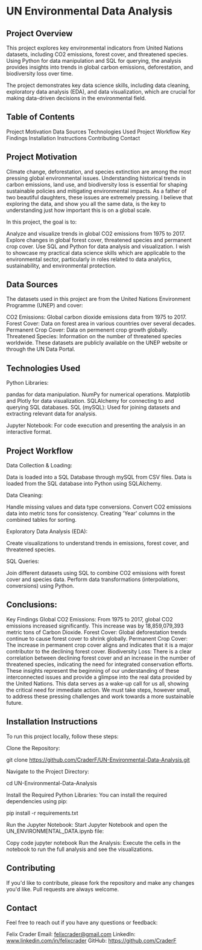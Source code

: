 
# UN Environmental Data Analysis
## Project Overview
This project explores key environmental indicators from United Nations datasets, including CO2 emissions, forest cover, and threatened species. Using Python for data manipulation and SQL for querying, the analysis provides insights into trends in global carbon emissions, deforestation, and biodiversity loss over time.

The project demonstrates key data science skills, including data cleaning, exploratory data analysis (EDA), and data visualization, which are crucial for making data-driven decisions in the environmental field.

## Table of Contents
Project Motivation
Data Sources
Technologies Used
Project Workflow
Key Findings
Installation Instructions
Contributing
Contact

## Project Motivation
Climate change, deforestation, and species extinction are among the most pressing global environmental issues. Understanding historical trends in carbon emissions, land use, and biodiversity loss is essential for shaping sustainable policies and mitigating environmental impacts. As a father of two beautiful daughters, these issues are extremely pressing. I believe that exploring the data, and show you all the same data, is the key to understanding just how important this is on a global scale.

In this project, the goal is to:

Analyze and visualize trends in global CO2 emissions from 1975 to 2017.
Explore changes in global forest cover, threatened species and permanent crop cover. 
Use SQL and Python for data analysis and visualization.
I wish to showcase my practical data science skills which are applicable to the environmental sector, particularly in roles related to data analytics, sustainability, and environmental protection.

## Data Sources
The datasets used in this project are from the United Nations Environment Programme (UNEP) and cover:

CO2 Emissions: Global carbon dioxide emissions data from 1975 to 2017.
Forest Cover: Data on forest area in various countries over several decades.
Permanent Crop Cover: Data on permenent crop growth globally. 
Threatened Species: Information on the number of threatened species worldwide.
These datasets are publicly available on the UNEP website or through the UN Data Portal.

## Technologies Used
Python Libraries:

pandas for data manipulation.
NumPy for numerical operations.
Matplotlib and Plotly for data visualization.
SQLAlchemy for connecting to and querying SQL databases.
SQL (mySQL): Used for joining datasets and extracting relevant data for analysis.

Jupyter Notebook: For code execution and presenting the analysis in an interactive format.

## Project Workflow
Data Collection & Loading:

Data is loaded into a SQL Database through mySQL from CSV files. 
Data is loaded from the SQL database into Python using SQLAlchemy.

Data Cleaning:

Handle missing values and data type conversions.
Convert CO2 emissions data into metric tons for consistency.
Creating 'Year' columns in the combined tables for sorting.

Exploratory Data Analysis (EDA):

Create visualizations to understand trends in emissions, forest cover, and threatened species.

SQL Queries:

Join different datasets using SQL to combine CO2 emissions with forest cover and species data.
Perform data transformations (interpolations, conversions) using Python.

## Conclusions:

Key Findings
Global CO2 Emissions: From 1975 to 2017, global CO2 emissions increased significantly. This increase was by 18,859,079,393 metric tons of Carbon Dioxide.
Forest Cover: Global deforestation trends continue to cause forest cover to shrink globally. 
Permanent Crop Cover: The increase in permanent crop cover aligns and indicates that it is a major contributor to the declining forest cover.
Biodiversity Loss: There is a clear correlation between declining forest cover and an increase in the number of threatened species, indicating the need for integrated conservation efforts.
These insights represent the beginning of our understanding of these interconnected issues and provide a glimpse into the real data provided by the United Nations. This data serves as a wake-up call for us all, showing the critical need for immediate action. We must take steps, however small, to address these pressing challenges and work towards a more sustainable future.

## Installation Instructions
To run this project locally, follow these steps:

Clone the Repository:

git clone https://github.com/CraderF/UN-Environmental-Data-Analysis.git

Navigate to the Project Directory:

cd UN-Environmental-Data-Analysis

Install the Required Python Libraries: You can install the required dependencies using pip:

pip install -r requirements.txt

Run the Jupyter Notebook: Start Jupyter Notebook and open the UN_ENVIRONMENTAL_DATA.ipynb file:

Copy code
jupyter notebook
Run the Analysis: Execute the cells in the notebook to run the full analysis and see the visualizations.

## Contributing

If you'd like to contribute, please fork the repository and make any changes you'd like. Pull requests are always welcome.

## Contact
Feel free to reach out if you have any questions or feedback:

Felix Crader
Email: felixcrader@gmail.com
LinkedIn: www.linkedin.com/in/felixcrader
GitHub: https://github.com/CraderF 
